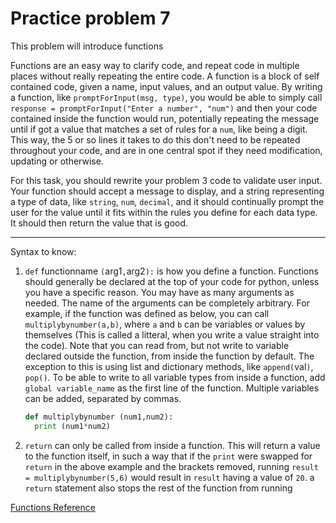 # Practice problem 7
 

This problem will introduce functions

Functions are an easy way to clarify code, and repeat code in multiple places without really repeating the entire code. A function is a block of self contained code, given a name, input values, and an output value. By writing a function, like `promptForInput(msg, type)`, you would be able to simply call `response = promptForInput("Enter a number", "num")` and then your code contained inside the function would run, potentially repeating the message until if got a value that matches a set of rules for a `num`, like being a digit. This way, the 5 or so lines it takes to do this don't need to be repeated throughout your code, and are in one central spot if they need modification, updating or otherwise.

For this task, you should rewrite your problem 3 code to validate user input. Your function should accept a message to display, and a string representing a type of data, like `string`, `num`, `decimal`, and it should continually prompt the user for the value until it fits within the rules you define for each data type. It should then return the value that is good.

---
Syntax to know:

1. `def` functionname `(`arg1`,`arg2`):` is how you define a function. Functions should generally be declared at the top of your code for python, unless you have a specific reason. You may have as many arguments as needed. The name of the arguments can be completely arbitrary. For example, if the function was defined as below, you can call `multiplybynumber(a,b)`, where `a` and `b` can be variables or values by themselves (This is called a litteral, when you write a value straight into the code). Note that you can read from, but not write to variable declared outside the function, from inside the function by default. The exception to this is using list and dictionary methods, like `append(`val`)`, `pop()`. To be able to write to all variable types from inside a function, add `global variable_name` as the first line of the function. Multiple variables can be added, separated by commas. 
   ```python 
   def multiplybynumber (num1,num2):
     print (num1*num2)
      ```
2. `return` can only be called from inside a function. This will return a value to the function itself, in such a way that if the `print` were swapped for `return` in the above example and the brackets removed, running `result = multiplybynumber(5,6)` would result in `result` having a value of `20`. a `return` statement also stops the rest of the function from running

[Functions Reference](https://www.w3schools.com/python/python_functions.asp)